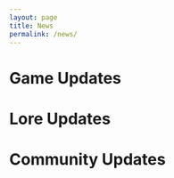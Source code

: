 ```yaml
---
layout: page
title: News
permalink: /news/
---
```


# Game Updates

# Lore Updates

# Community Updates